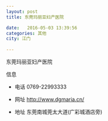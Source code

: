 ```yaml
--- 
layout: post 
title: 东莞玛丽亚妇产医院

date:   2016-05-03 13:39:56 
categories: 其他  
city: 江门
  
--- 
```

   
东莞玛丽亚妇产医院

信息
 - 电话 0769-22993333

 - 网址 http://www.dgmaria.cn/

 - 地址 东莞南城莞太大道(广彩城酒店旁)


